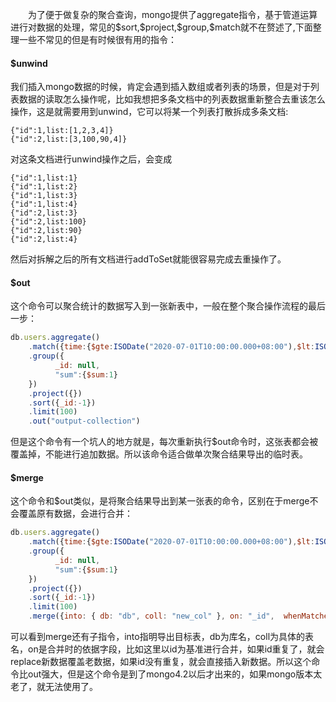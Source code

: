 &ensp;&ensp;&ensp;&ensp;为了便于做复杂的聚合查询，mongo提供了aggregate指令，基于管道运算进行对数据的处理，常见的\$sort,\$project,\$group,\$match就不在赘述了,下面整理一些不常见的但是有时候很有用的指令：
#### $unwind
我们插入mongo数据的时候，肯定会遇到插入数组或者列表的场景，但是对于列表数据的读取怎么操作呢，比如我想把多条文档中的列表数据重新整合去重该怎么操作，这是就需要用到unwind，它可以将某一个列表打散拆成多条文档:
```
{"id":1,list:[1,2,3,4]}
{"id":2,list:[3,100,90,4]}
```
对这条文档进行unwind操作之后，会变成
```
{"id":1,list:1}
{"id":1,list:2}
{"id":1,list:3}
{"id":1,list:4}
{"id":2,list:3}
{"id":2,list:100}
{"id":2,list:90}
{"id":2,list:4}
```
然后对拆解之后的所有文档进行addToSet就能很容易完成去重操作了。



#### $out
这个命令可以聚合统计的数据写入到一张新表中，一般在整个聚合操作流程的最后一步：
```javascript
db.users.aggregate()
    .match({time:{$gte:ISODate("2020-07-01T10:00:00.000+08:00"),$lt:ISODate("2020-08-01T10:00:00.000+08:00")},qd:"Channel_001"})
    .group({
          _id: null,
          "sum":{$sum:1}
    })
    .project({})
    .sort({_id:-1})
    .limit(100)
    .out("output-collection")
```
但是这个命令有一个坑人的地方就是，每次重新执行$out命令时，这张表都会被覆盖掉，不能进行追加数据。所以该命令适合做单次聚合结果导出的临时表。



#### $merge
这个命令和$out类似，是将聚合结果导出到某一张表的命令，区别在于merge不会覆盖原有数据，会进行合并：
```javascript
db.users.aggregate()
    .match({time:{$gte:ISODate("2020-07-01T10:00:00.000+08:00"),$lt:ISODate("2020-08-01T10:00:00.000+08:00")},qd:"Channel_001"})
    .group({
          _id: null,
          "sum":{$sum:1}
    })
    .project({})
    .sort({_id:-1})
    .limit(100)
    .merge({into: { db: "db", coll: "new_col" }, on: "_id",  whenMatched: "replace", whenNotMatched: "insert"})
```
可以看到merge还有子指令，into指明导出目标表，db为库名，coll为具体的表名，on是合并时的依据字段，比如这里以id为基准进行合并，如果id重复了，就会replace新数据覆盖老数据，如果id没有重复，就会直接插入新数据。所以这个命令比out强大，但是这个命令是到了mongo4.2以后才出来的，如果mongo版本太老了，就无法使用了。